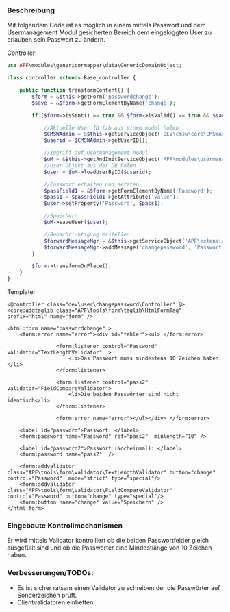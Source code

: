 ### Beschreibung

Mit folgendem Code ist es möglich in einem mittels Passwort und dem
Usermanagement Modul gesicherten Bereich dem eingeloggten User zu
erlauben sein Passwort zu ändern.

Controller:

``` php
use APF\modules\genericormapper\data\GenericDomainObject;

class controller extends Base_controller {

    public function transformContent() {
        $form = &$this->getForm('passwordchange');
        $save = &$form->getFormElementByName('change');

        if ($form->isSent() == true && $form->isValid() == true && $save->isSent() == true) {

            //Aktuelle User ID (zb aus einem model holen
            $CMSWAdmin = &$this->getServiceObject('DEV\cmsw\core\CMSWAdminModel', APFService::SERVICE_TYPE_SESSION_SINGLETON);
            $userid = $CMSWAdmin->getUserID();

            //Zugriff auf Usermanagement Modul
            $uM = &$this->getAndInitServiceObject('APF\modules\usermanagement\biz\UmgtManager', 'Default');
            //User Objekt aus der DB holen
            $user = $uM->loadUserByID($userid);

            //Passwort erhalten und setzten
            $passField1 = &$form->getFormElementByName('Password');
            $pass1 = $passField1->getAttribute('value');
            $user->setProperty('Password', $pass1);

            //Speichern
            $uM->saveUser($user);

            //Benachrichtigung erstellen.
            $forwardMessageMgr = &$this->getServiceObject('APF\extensions\forwardmessage\biz\ForwardMessageManager', APFService::SERVICE_TYPE_SESSION_SINGLETON);
            $forwardMessageMgr->addMessage('changepassword', 'Passwort erfolgreich geändert.', true, "message");
        }

        $form->transformOnPlace();
    }
}
```

Template:

``` html4strict
<@controller class="dev\user\changepassword\Controller" @>
<core:addtaglib class="APF\tools\form\taglib\HtmlFormTag" prefix="html" name="form" />

<html:form name="passwordchange" >
    <form:error name="error"><div id="fehler"><ul> </form:error>

                <form:listener control="Password" validator="TextLengthValidator"  >
                    <li>Das Passwort muss mindestens 10 Zeichen haben.</li>
                </form:listener>

                <form:listener control="pass2" validator="FieldCompareValidator">
                    <li>Die beiden Passwörter sind nicht identisch</li>
                </form:listener>

                <form:error name="error"></ul></div> </form:error>

    <label id="password">Passwort: </label>
    <form:password name="Password" ref="pass2"  minlength="10" />

    <label id="password2">Passwort (Nocheinmal): </label>
    <form:password name="pass2"  />

    <form:addvalidator class="APF\tools\form\validator\TextLengthValidator" button="change" control="Password"  mode="strict" type="special"/>
    <form:addvalidator class="APF\tools\form\validator\FieldCompareValidator" control="Password" button="change" type="special"/>
    <form:button name="change" value="Speichern" />
</html:form>
```

### Eingebaute Kontrollmechanismen

Er wird mittels Validator kontrolliert ob die beiden Passwortfelder
gleich ausgefüllt sind und ob die Passwörter eine Mindestlänge von 10
Zeichen haben.

### Verbesserungen/TODOs:

-   Es ist sicher ratsam einen Validator zu schreiben der die Passwörter
    auf Sonderzeichen prüft.
-   Clientvalidatoren einbetten